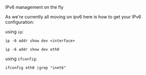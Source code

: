 IPv6 management on the fly

As we're currently all moving on ipv6 here is how to get your IPv6 configuration:

using `ip`:
```
ip -6 addr show dev <interface>
```
```
ip -6 addr show dev eth0
```
using `ifconfig`:
```
ifconfig eth0 |grep "inet6"
```